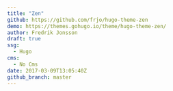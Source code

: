 ```yaml
---
title: "Zen"
github: https://github.com/frjo/hugo-theme-zen
demo: https://themes.gohugo.io/theme/hugo-theme-zen/
author: Fredrik Jonsson
draft: true
ssg:
  - Hugo
cms:
  - No Cms
date: 2017-03-09T13:05:40Z
github_branch: master
---
```

